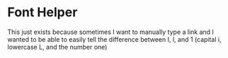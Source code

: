 # Font Helper

This just exists because sometimes I want to manually type a link and I wanted to be able to easily tell the difference between I, l, and 1 (capital i, lowercase L, and the number one)
